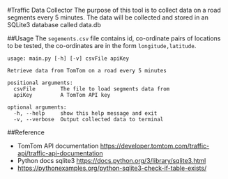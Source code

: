 #Traffic Data Collector
The purpose of this tool is to collect data on a road segments every 5 minutes.
The data will be collected and stored in an SQLite3 database called data.db


##Usage
The `segements.csv` file contains id, co-ordinate pairs of locations to be tested, the co-ordinates are in the form `longitude,latitude`.


```
usage: main.py [-h] [-v] csvFile apiKey

Retrieve data from TomTom on a road every 5 minutes

positional arguments:
  csvFile        The file to load segments data from
  apiKey         A TomTom API key

optional arguments:
  -h, --help     show this help message and exit
  -v, --verbose  Output collected data to terminal
```



##Reference 
- TomTom API documentation 
https://developer.tomtom.com/traffic-api/traffic-api-documentation
- Python docs sqlite3 https://docs.python.org/3/library/sqlite3.html
- https://pythonexamples.org/python-sqlite3-check-if-table-exists/
